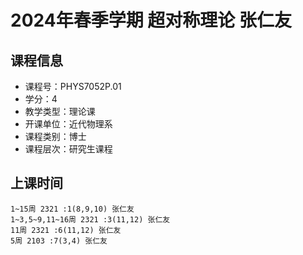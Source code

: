 # 2024年春季学期 超对称理论 张仁友






## 课程信息

- 课程号：PHYS7052P.01
- 学分：4
- 教学类型：理论课
- 开课单位：近代物理系
- 课程类别：博士
- 课程层次：研究生课程

## 上课时间

```
1~15周 2321 :1(8,9,10) 张仁友
1~3,5~9,11~16周 2321 :3(11,12) 张仁友
11周 2321 :6(11,12) 张仁友
5周 2103 :7(3,4) 张仁友
```

